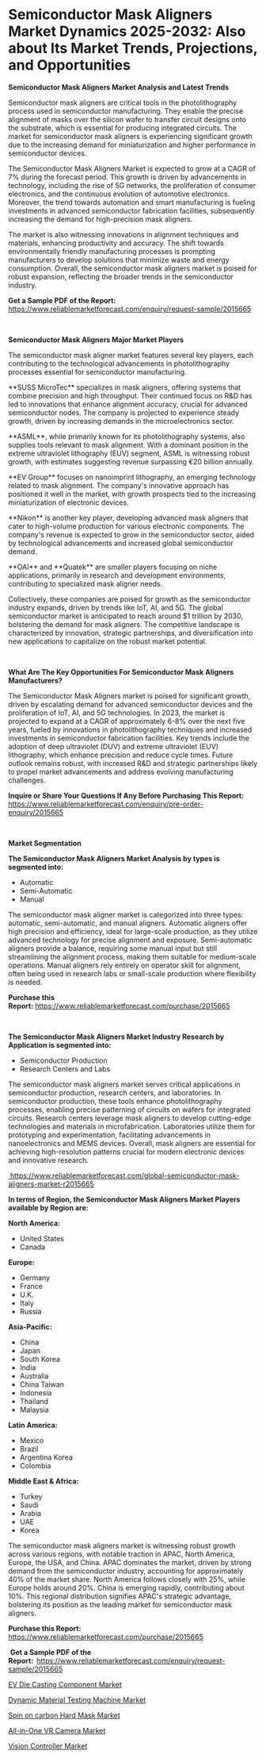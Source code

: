 <p><h1>Semiconductor Mask Aligners Market Dynamics 2025-2032: Also about Its Market Trends, Projections, and Opportunities</h1></p><p><strong>Semiconductor Mask Aligners Market Analysis and Latest Trends</strong></p>
<p><p>Semiconductor mask aligners are critical tools in the photolithography process used in semiconductor manufacturing. They enable the precise alignment of masks over the silicon wafer to transfer circuit designs onto the substrate, which is essential for producing integrated circuits. The market for semiconductor mask aligners is experiencing significant growth due to the increasing demand for miniaturization and higher performance in semiconductor devices.</p><p>The Semiconductor Mask Aligners Market is expected to grow at a CAGR of 7% during the forecast period. This growth is driven by advancements in technology, including the rise of 5G networks, the proliferation of consumer electronics, and the continuous evolution of automotive electronics. Moreover, the trend towards automation and smart manufacturing is fueling investments in advanced semiconductor fabrication facilities, subsequently increasing the demand for high-precision mask aligners.</p><p>The market is also witnessing innovations in alignment techniques and materials, enhancing productivity and accuracy. The shift towards environmentally friendly manufacturing processes is prompting manufacturers to develop solutions that minimize waste and energy consumption. Overall, the semiconductor mask aligners market is poised for robust expansion, reflecting the broader trends in the semiconductor industry.</p></p>
<p><strong>Get a Sample PDF of the Report:&nbsp;</strong> <a href="https://www.reliablemarketforecast.com/enquiry/request-sample/2015665?utm_campaign=2011&utm_medium=2&utm_source=Github&utm_content=ia&utm_term=29032025&utm_id=semiconductor-mask-aligners">https://www.reliablemarketforecast.com/enquiry/request-sample/2015665</a></p>
<p>&nbsp;</p>
<p><strong>Semiconductor Mask Aligners Major Market Players</strong></p>
<p><p>The semiconductor mask aligner market features several key players, each contributing to the technological advancements in photolithography processes essential for semiconductor manufacturing.</p><p>**SUSS MicroTec** specializes in mask aligners, offering systems that combine precision and high throughput. Their continued focus on R&D has led to innovations that enhance alignment accuracy, crucial for advanced semiconductor nodes. The company is projected to experience steady growth, driven by increasing demands in the microelectronics sector.</p><p>**ASML**, while primarily known for its photolithography systems, also supplies tools relevant to mask alignment. With a dominant position in the extreme ultraviolet lithography (EUV) segment, ASML is witnessing robust growth, with estimates suggesting revenue surpassing €20 billion annually.</p><p>**EV Group** focuses on nanoimprint lithography, an emerging technology related to mask alignment. The company's innovative approach has positioned it well in the market, with growth prospects tied to the increasing miniaturization of electronic devices.</p><p>**Nikon** is another key player, developing advanced mask aligners that cater to high-volume production for various electronic components. The company's revenue is expected to grow in the semiconductor sector, aided by technological advancements and increased global semiconductor demand.</p><p>**OAI** and **Quatek** are smaller players focusing on niche applications, primarily in research and development environments, contributing to specialized mask aligner needs.</p><p>Collectively, these companies are poised for growth as the semiconductor industry expands, driven by trends like IoT, AI, and 5G. The global semiconductor market is anticipated to reach around $1 trillion by 2030, bolstering the demand for mask aligners. The competitive landscape is characterized by innovation, strategic partnerships, and diversification into new applications to capitalize on the robust market potential.</p></p>
<p>&nbsp;</p>
<p><strong>What Are The Key Opportunities For Semiconductor Mask Aligners Manufacturers?</strong></p>
<p><p>The Semiconductor Mask Aligners market is poised for significant growth, driven by escalating demand for advanced semiconductor devices and the proliferation of IoT, AI, and 5G technologies. In 2023, the market is projected to expand at a CAGR of approximately 6-8% over the next five years, fueled by innovations in photolithography techniques and increased investments in semiconductor fabrication facilities. Key trends include the adoption of deep ultraviolet (DUV) and extreme ultraviolet (EUV) lithography, which enhance precision and reduce cycle times. Future outlook remains robust, with increased R&D and strategic partnerships likely to propel market advancements and address evolving manufacturing challenges.</p></p>
<p><strong>Inquire or Share Your Questions If Any Before Purchasing This Report:</strong> <a href="https://www.reliablemarketforecast.com/enquiry/pre-order-enquiry/2015665?utm_campaign=2011&utm_medium=2&utm_source=Github&utm_content=ia&utm_term=29032025&utm_id=semiconductor-mask-aligners">https://www.reliablemarketforecast.com/enquiry/pre-order-enquiry/2015665</a></p>
<p>&nbsp;</p>
<p><strong>Market Segmentation</strong></p>
<p><strong>The Semiconductor Mask Aligners Market Analysis by types is segmented into:</strong></p>
<p><ul><li>Automatic</li><li>Semi-Automatic</li><li>Manual</li></ul></p>
<p><p>The semiconductor mask aligner market is categorized into three types: automatic, semi-automatic, and manual aligners. Automatic aligners offer high precision and efficiency, ideal for large-scale production, as they utilize advanced technology for precise alignment and exposure. Semi-automatic aligners provide a balance, requiring some manual input but still streamlining the alignment process, making them suitable for medium-scale operations. Manual aligners rely entirely on operator skill for alignment, often being used in research labs or small-scale production where flexibility is needed.</p></p>
<p><strong>Purchase this Report:&nbsp;</strong><a href="https://www.reliablemarketforecast.com/purchase/2015665?utm_campaign=2011&utm_medium=2&utm_source=Github&utm_content=ia&utm_term=29032025&utm_id=semiconductor-mask-aligners">https://www.reliablemarketforecast.com/purchase/2015665</a></p>
<p>&nbsp;</p>
<p><strong>The Semiconductor Mask Aligners Market Industry Research by Application is segmented into:</strong></p>
<p><ul><li>Semiconductor Production</li><li>Research Centers and Labs</li></ul></p>
<p><p>The semiconductor mask aligners market serves critical applications in semiconductor production, research centers, and laboratories. In semiconductor production, these tools enhance photolithography processes, enabling precise patterning of circuits on wafers for integrated circuits. Research centers leverage mask aligners to develop cutting-edge technologies and materials in microfabrication. Laboratories utilize them for prototyping and experimentation, facilitating advancements in nanoelectronics and MEMS devices. Overall, mask aligners are essential for achieving high-resolution patterns crucial for modern electronic devices and innovative research.</p></p>
<p><a href="https://www.reliablemarketforecast.com/global-semiconductor-mask-aligners-market-r2015665?utm_campaign=2011&utm_medium=2&utm_source=Github&utm_content=ia&utm_term=29032025&utm_id=semiconductor-mask-aligners">&nbsp;https://www.reliablemarketforecast.com/global-semiconductor-mask-aligners-market-r2015665</a></p>
<p><strong>In terms of Region, the Semiconductor Mask Aligners Market Players available by Region are:</strong></p>
<p>
    <p> <strong> North America: </strong>
        <ul>
            <li>United States</li>
            <li>Canada</li>
        </ul>
        </p> 
    <p> <strong> Europe: </strong>
        <ul>
            <li>Germany</li>
            <li>France</li>
            <li>U.K.</li>
            <li>Italy</li>
            <li>Russia</li>
        </ul>
        </p> 
    <p> <strong> Asia-Pacific: </strong>
        <ul>
            <li>China</li>
            <li>Japan</li>
            <li>South Korea</li>
            <li>India</li>
            <li>Australia</li>
            <li>China Taiwan</li>
            <li>Indonesia</li>
            <li>Thailand</li>
            <li>Malaysia</li>
        </ul>
        </p> 
    <p> <strong> Latin America: </strong>
        <ul>
            <li>Mexico</li>
            <li>Brazil</li>
            <li>Argentina Korea</li>
            <li>Colombia</li>
        </ul>
        </p> 
    <p> <strong> Middle East & Africa: </strong>
        <ul>
            <li>Turkey</li>
            <li>Saudi</li>
            <li>Arabia</li>
            <li>UAE</li>
            <li>Korea</li>
        </ul>
    </p>
    </p>
<p><p>The semiconductor mask aligners market is witnessing robust growth across various regions, with notable traction in APAC, North America, Europe, the USA, and China. APAC dominates the market, driven by strong demand from the semiconductor industry, accounting for approximately 40% of the market share. North America follows closely with 25%, while Europe holds around 20%. China is emerging rapidly, contributing about 10%. This regional distribution signifies APAC's strategic advantage, bolstering its position as the leading market for semiconductor mask aligners.</p></p>
<p><strong>Purchase this Report: </strong><a href="https://www.reliablemarketforecast.com/purchase/2015665?utm_campaign=2011&utm_medium=2&utm_source=Github&utm_content=ia&utm_term=29032025&utm_id=semiconductor-mask-aligners">https://www.reliablemarketforecast.com/purchase/2015665</a></p>
<p>&nbsp;<strong>Get a Sample PDF of the Report:&nbsp;&nbsp;</strong><a href="https://www.reliablemarketforecast.com/enquiry/request-sample/2015665?utm_campaign=2011&utm_medium=2&utm_source=Github&utm_content=ia&utm_term=29032025&utm_id=semiconductor-mask-aligners">https://www.reliablemarketforecast.com/enquiry/request-sample/2015665</a></p>
<p><strong></strong></p>
<p><p><a href="https://www.linkedin.com/pulse/in-depth-ev-die-casting-component-market-analysis-projected-qmcdc?utm_campaign=2011&utm_medium=2&utm_source=Github&utm_content=ia&utm_term=29032025&utm_id=semiconductor-mask-aligners">EV Die Casting Component Market</a></p><p><a href="https://www.linkedin.com/pulse/whats-powering-dynamic-material-testing-machine-market-key-7fglc?utm_campaign=2011&utm_medium=2&utm_source=Github&utm_content=ia&utm_term=29032025&utm_id=semiconductor-mask-aligners">Dynamic Material Testing Machine Market</a></p><p><a href="https://github.com/bettysbozer/Market-Research-Report-List-1/blob/main/spin-on-carbon-hard-mask-market.md?utm_campaign=2011&utm_medium=2&utm_source=Github&utm_content=ia&utm_term=29032025&utm_id=semiconductor-mask-aligners">Spin on carbon Hard Mask Market</a></p><p><a href="https://www.linkedin.com/pulse/all-in-one-vr-camera-market-size-forecasted-125-cagr-from-ntite?utm_campaign=2011&utm_medium=2&utm_source=Github&utm_content=ia&utm_term=29032025&utm_id=semiconductor-mask-aligners">All-in-One VR Camera Market</a></p><p><a href="https://github.com/safurdorthu8/Market-Research-Report-List-1/blob/main/vision-controller-market.md?utm_campaign=2011&utm_medium=2&utm_source=Github&utm_content=ia&utm_term=29032025&utm_id=semiconductor-mask-aligners">Vision Controller Market</a></p></p>